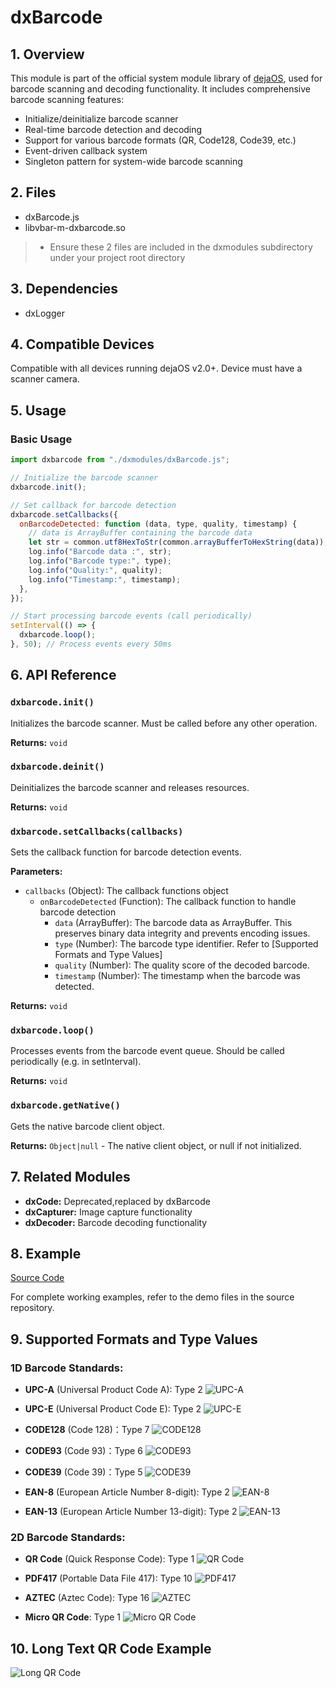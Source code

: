 # dxBarcode

## 1. Overview

This module is part of the official system module library of [dejaOS](https://github.com/DejaOS/DejaOS), used for barcode scanning and decoding functionality.
It includes comprehensive barcode scanning features:

- Initialize/deinitialize barcode scanner
- Real-time barcode detection and decoding
- Support for various barcode formats (QR, Code128, Code39, etc.)
- Event-driven callback system
- Singleton pattern for system-wide barcode scanning

## 2. Files

- dxBarcode.js
- libvbar-m-dxbarcode.so

> - Ensure these 2 files are included in the dxmodules subdirectory under your project root directory

## 3. Dependencies

- dxLogger

## 4. Compatible Devices

Compatible with all devices running dejaOS v2.0+. Device must have a scanner camera.

## 5. Usage

### Basic Usage

```javascript
import dxbarcode from "./dxmodules/dxBarcode.js";

// Initialize the barcode scanner
dxbarcode.init();

// Set callback for barcode detection
dxbarcode.setCallbacks({
  onBarcodeDetected: function (data, type, quality, timestamp) {
    // data is ArrayBuffer containing the barcode data
    let str = common.utf8HexToStr(common.arrayBufferToHexString(data));
    log.info("Barcode data :", str);
    log.info("Barcode type:", type);
    log.info("Quality:", quality);
    log.info("Timestamp:", timestamp);
  },
});

// Start processing barcode events (call periodically)
setInterval(() => {
  dxbarcode.loop();
}, 50); // Process events every 50ms
```

## 6. API Reference

### `dxbarcode.init()`

Initializes the barcode scanner. Must be called before any other operation.

**Returns:** `void`

### `dxbarcode.deinit()`

Deinitializes the barcode scanner and releases resources.

**Returns:** `void`

### `dxbarcode.setCallbacks(callbacks)`

Sets the callback function for barcode detection events.

**Parameters:**

- `callbacks` (Object): The callback functions object
  - `onBarcodeDetected` (Function): The callback function to handle barcode detection
    - `data` (ArrayBuffer): The barcode data as ArrayBuffer. This preserves binary data integrity and prevents encoding issues.
    - `type` (Number): The barcode type identifier. Refer to [Supported Formats and Type Values]
    - `quality` (Number): The quality score of the decoded barcode.
    - `timestamp` (Number): The timestamp when the barcode was detected.

**Returns:** `void`

### `dxbarcode.loop()`

Processes events from the barcode event queue. Should be called periodically (e.g. in setInterval).

**Returns:** `void`

### `dxbarcode.getNative()`

Gets the native barcode client object.

**Returns:** `Object|null` - The native client object, or null if not initialized.

## 7. Related Modules

- **dxCode:** Deprecated,replaced by dxBarcode
- **dxCapturer:** Image capture functionality
- **dxDecoder:** Barcode decoding functionality

## 8. Example

[Source Code](https://github.com/DejaOS/DejaOS/tree/main/demos/dw200_v20/dw200_barcode_demo)

For complete working examples, refer to the demo files in the source repository.

## 9. Supported Formats and Type Values

### 1D Barcode Standards:

- **UPC-A** (Universal Product Code A): Type 2
  ![UPC-A](/img/barcode/UPC-A.gif)

- **UPC-E** (Universal Product Code E): Type 2
  ![UPC-E](/img/barcode/UPC-E.gif)

- **CODE128** (Code 128)：Type 7
  ![CODE128](/img/barcode/Code-128.gif)

- **CODE93** (Code 93)：Type 6
  ![CODE93](/img/barcode/Code-93.gif)

- **CODE39** (Code 39)：Type 5
  ![CODE39](/img/barcode/Code-39.gif)

- **EAN-8** (European Article Number 8-digit): Type 2
  ![EAN-8](/img/barcode/EAN-8.gif)

- **EAN-13** (European Article Number 13-digit): Type 2
  ![EAN-13](/img/barcode/EAN-13.gif)

### 2D Barcode Standards:

- **QR Code** (Quick Response Code): Type 1
  ![QR Code](/img/barcode/QRCode.gif)

- **PDF417** (Portable Data File 417): Type 10
  ![PDF417](/img/barcode/PDF417.gif)

- **AZTEC** (Aztec Code): Type 16
  ![AZTEC](/img/barcode/Aztec.gif)

- **Micro QR Code**: Type 1
  ![Micro QR Code](/img/barcode/MicroQRCode.gif)

## 10. Long Text QR Code Example

![Long QR Code](/img/barcode/complexqrcode.png)
